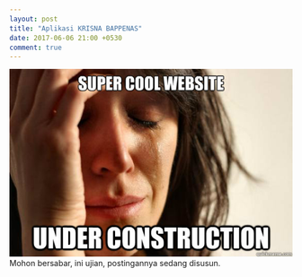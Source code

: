 ```yaml
---
layout: post
title: "Aplikasi KRISNA BAPPENAS"
date: 2017-06-06 21:00 +0530
comment: true
---
```

![Under Construct](/images/c64ee8ffa2eff85e5ad2cead05c38181c0619bad9b1f5a5d69190de6e460c9e6.jpg)
Mohon bersabar, ini ujian, postingannya sedang disusun.

